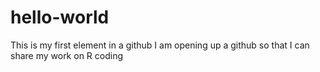 # hello-world
This is my first element in a github
I am opening up a github so that I can share my work on R coding
